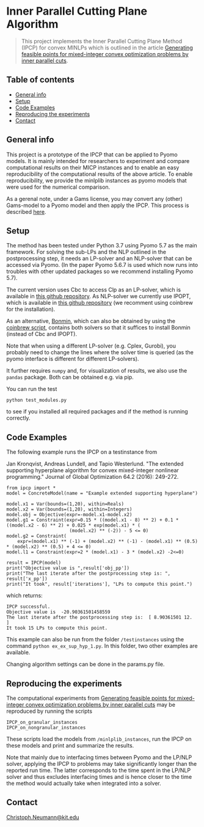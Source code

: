 # Inner Parallel Cutting Plane Algorithm
> This project implements the Inner Parallel Cutting Plane Method (IPCP) for convex MINLPs which is outlined in the article [Generating feasible points for mixed-integer convex optimization problems by inner parallel cuts](http://www.optimization-online.org/DB_HTML/2018/11/6947.html).

## Table of contents
* [General info](#general-info)
* [Setup](#setup)
* [Code Examples](#code-examples)
* [Reproducing the experiments](#reproducing-the-experiments)
* [Contact](#contact)

## General info
This project is a prototype of the IPCP that can be applied to Pyomo models. It is mainly intended for researchers to experiment and compare computational results on their MICP instances and to enable an easy reproducibility of the computational results of the above article. To enable reproducibility, we provide the minlplib instances as pyomo models that were used for the numerical comparison.

As a gerenal note, under a Gams license, you may convert any (other) Gams-model to a Pyomo model and then apply the IPCP. This process is described [here](https://www.gams.com/latest/docs/S_CONVERT.html). 

## Setup
The method has been tested under Python 3.7 using Pyomo 5.7 as the main framework. For solving the sub-LPs and the NLP outlined in the postprocessing step, it needs an LP-solver and an NLP-solver that can be accessed via Pyomo. (In the paper Pyomo 5.6.7 is used which now runs into troubles with other updated packages so we recommend installing Pyomo 5.7).

The current version uses Cbc to access Clp as an LP-solver, which is available in [this github repository](https://github.com/coin-or/Cbc). As NLP-solver we currently use IPOPT, which is available in [this github repository](https://github.com/coin-or/Ipopt) (we recomment using coinbrew for the installation).

As an alternative, [Bonmin](https://projects.coin-or.org/Bonmin/wiki/GettingStarted), which can also be obtained by using the [coinbrew script](https://coin-or.github.io/coinbrew/), contains both solvers so that it suffices to install Bonmin (instead of Cbc and IPOPT). 

Note that when using a different LP-solver (e.g. Cplex, Gurobi), you probably need to change the lines where the solver time is queried (as the pyomo interface is different for different LP-solvers).

It further requires ```numpy``` and, for visualization of results, we also use the ```pandas``` package. Both can be obtained e.g. via pip.

You can run the test 
```
python test_modules.py
```
to see if you installed all required packages and if the method is running correctly.

## Code Examples
The following example runs the IPCP on a testinstance from 

Jan Kronqvist, Andreas Lundell, and Tapio Westerlund. 
"The extended supporting hyperplane algorithm for convex mixed-integer nonlinear programming." 
Journal of Global Optimization 64.2 (2016): 249-272.

```
from ipcp import *
model = ConcreteModel(name = "Example extended supporting hyperplane")

model.x1 = Var(bounds=(1,20), within=Reals)
model.x2 = Var(bounds=(1,20), within=Integers)
model.obj = Objective(expr=-model.x1-model.x2)
model.g1 = Constraint(expr=0.15 * ((model.x1 - 8) ** 2) + 0.1 * ((model.x2 - 6) ** 2) + 0.025 * exp(model.x1) * (
                       (model.x2) ** (-2)) - 5 <= 0)
model.g2 = Constraint(
    expr=(model.x1) ** (-1) + (model.x2) ** (-1) - (model.x1) ** (0.5) * (model.x2) ** (0.5) + 4 <= 0)
model.l1 = Constraint(expr=2 * (model.x1) - 3 * (model.x2) -2<=0)

result = IPCP(model)
print("Objective value is ",result['obj_pp'])
print("The last iterate after the postprocessing step is: ", result['x_pp'])
print("It took", result['iterations'], "LPs to compute this point.")
```

which returns:

```
IPCP successful.
Objective value is  -20.90361501458559
The last iterate after the postprocessing step is:  [ 8.90361501 12.        ]
It took 15 LPs to compute this point.
```

This example can also be run from the folder ```/testinstances``` using the command ```python ex_ex_sup_hyp_1.py```. In this folder, two other examples are available.

Changing algorithm settings can be done in the params.py file.

## Reproducing the experiments

The computational experiments from  [Generating feasible points for mixed-integer convex optimization problems by inner parallel cuts](http://www.optimization-online.org/DB_HTML/2018/11/6947.html) may be reproduced by running the scripts 

```
IPCP_on_granular_instances
IPCP_on_nongranular_instances
```
These scripts load the models from ```/minlplib_instances```, run the IPCP on these models and print and summarize the results. 

Note that mainly due to interfacing times between Pyomo and the LP/NLP solver, applying the IPCP to problems may take significantly longer than the reported run time. The latter corresponds to the time spent in the LP/NLP solver and thus excludes interfacing times and is hence closer to the time the method would actually take when integrated into a solver.

## Contact
Christoph.Neumann@kit.edu
